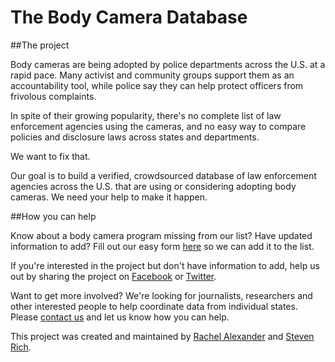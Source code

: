 # The Body Camera Database

##The project

Body cameras are being adopted by police departments across the U.S. at a rapid pace. Many activist and community groups support them as an accountability tool, while police say they can help protect officers from frivolous complaints.

In spite of their growing popularity, there's no complete list of law enforcement agencies using the cameras, and no easy way to compare policies and disclosure laws across states and departments.

We want to fix that.

Our goal is to build a verified, crowdsourced database of law enforcement agencies across the U.S. that are using or considering adopting body cameras. We need your help to make it happen.

##How you can help

Know about a body camera program missing from our list? Have updated information to add? Fill out our easy form [here](https://docs.google.com/forms/d/1ueQh9TvYsaNlumyrgYJ3iGzQQCuCyKWavhh4a2QC9nM/viewform) so we can add it to the list.

If you're interested in the project but don't have information to add, help us out by sharing the project on [Facebook](https://www.facebook.com/sharer/sharer.php?u=Check%20out%20the%20Body%20Camera%20Database.%20http%3A//bodycams.github.io/) or [Twitter](https://twitter.com/home?status=Check%20out%20the%20Body%20Camera%20Database.%20http%3A//bodycams.github.io/).

Want to get more involved? We're looking for journalists, researchers and other interested people to help coordinate data from individual states. Please [contact us](https://docs.google.com/forms/d/12Po4_AUOzvIoPlrczAQv1dOHXMNbQ5Er5SMccnj0nIk/viewform) and let us know how you can help.

This project was created and maintained by [Rachel Alexander](https://twitter.com/rachelwalexande) and [Steven Rich](https://twitter.com/dataeditor).
